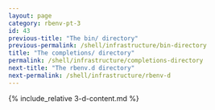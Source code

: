 ```yaml
---
layout: page
category: rbenv-pt-3
id: 43
previous-title: "The bin/ directory"
previous-permalink: /shell/infrastructure/bin-directory
title: "The completions/ directory"
permalink: /shell/infrastructure/completions-directory
next-title: "The rbenv.d directory"
next-permalink: /shell/infrastructure/rbenv-d
---
```


{% include_relative 3-d-content.md %}
